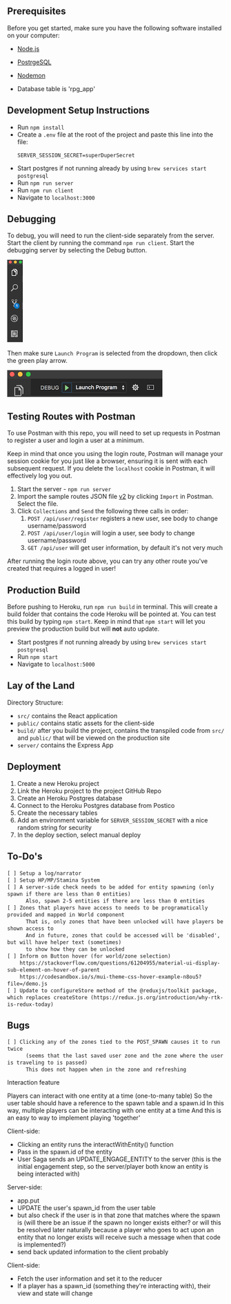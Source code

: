 ## Prerequisites

Before you get started, make sure you have the following software installed on your computer:

- [Node.js](https://nodejs.org/en/)
- [PostrgeSQL](https://www.postgresql.org/)
- [Nodemon](https://nodemon.io/)

- Database table is 'rpg_app'

## Development Setup Instructions

- Run `npm install`
- Create a `.env` file at the root of the project and paste this line into the file:
  ```
  SERVER_SESSION_SECRET=superDuperSecret
  ```
- Start postgres if not running already by using `brew services start postgresql`
- Run `npm run server`
- Run `npm run client`
- Navigate to `localhost:3000`

## Debugging

To debug, you will need to run the client-side separately from the server. Start the client by running the command `npm run client`. Start the debugging server by selecting the Debug button.

![VSCode Toolbar](documentation/images/vscode-toolbar.png)

Then make sure `Launch Program` is selected from the dropdown, then click the green play arrow.

![VSCode Debug Bar](documentation/images/vscode-debug-bar.png)

## Testing Routes with Postman

To use Postman with this repo, you will need to set up requests in Postman to register a user and login a user at a minimum.

Keep in mind that once you using the login route, Postman will manage your session cookie for you just like a browser, ensuring it is sent with each subsequent request. If you delete the `localhost` cookie in Postman, it will effectively log you out.

1. Start the server - `npm run server`
2. Import the sample routes JSON file [v2](./PostmanPrimeSoloRoutesv2.json) by clicking `Import` in Postman. Select the file.
3. Click `Collections` and `Send` the following three calls in order:
   1. `POST /api/user/register` registers a new user, see body to change username/password
   2. `POST /api/user/login` will login a user, see body to change username/password
   3. `GET /api/user` will get user information, by default it's not very much

After running the login route above, you can try any other route you've created that requires a logged in user!

## Production Build

Before pushing to Heroku, run `npm run build` in terminal. This will create a build folder that contains the code Heroku will be pointed at. You can test this build by typing `npm start`. Keep in mind that `npm start` will let you preview the production build but will **not** auto update.

- Start postgres if not running already by using `brew services start postgresql`
- Run `npm start`
- Navigate to `localhost:5000`

## Lay of the Land

Directory Structure:

- `src/` contains the React application
- `public/` contains static assets for the client-side
- `build/` after you build the project, contains the transpiled code from `src/` and `public/` that will be viewed on the production site
- `server/` contains the Express App

## Deployment

1. Create a new Heroku project
1. Link the Heroku project to the project GitHub Repo
1. Create an Heroku Postgres database
1. Connect to the Heroku Postgres database from Postico
1. Create the necessary tables
1. Add an environment variable for `SERVER_SESSION_SECRET` with a nice random string for security
1. In the deploy section, select manual deploy

## To-Do's

    [ ] Setup a log/narrator
    [ ] Setup HP/MP/Stamina System
    [ ] A server-side check needs to be added for entity spawning (only spawn if there are less than 0 entities)
          Also, spawn 2-5 entities if there are less than 0 entities
    [ ] Zones that players have access to needs to be programatically provided and mapped in World component
          That is, only zones that have been unlocked will have players be shown access to
          And in future, zones that could be accessed will be 'disabled', but will have helper text (sometimes)
          to show how they can be unlocked
    [ ] Inform on Button hover (for world/zone selection)
        https://stackoverflow.com/questions/61204955/material-ui-display-sub-element-on-hover-of-parent
        https://codesandbox.io/s/mui-theme-css-hover-example-n8ou5?file=/demo.js
    [ ] Update to configureStore method of the @reduxjs/toolkit package, which replaces createStore (https://redux.js.org/introduction/why-rtk-is-redux-today)

## Bugs

    [ ] Clicking any of the zones tied to the POST_SPAWN causes it to run twice
          (seems that the last saved user zone and the zone where the user is traveling to is passed)
          This does not happen when in the zone and refreshing

Interaction feature

Players can interact with one entity at a time (one-to-many table)
So the user table should have a reference to the spawn table and a spawn.id
In this way, multiple players can be interacting with one entity at a time
And this is an easy to way to implement playing 'together'

Client-side:

- Clicking an entity runs the interactWithEntity() function
- Pass in the spawn.id of the entity
- User Saga sends an UPDATE_ENGAGE_ENTITY to the server
  (this is the initial engagement step, so the server/player both know an entity is being interacted with)

Server-side:

- app.put
- UPDATE the user's spawn_id from the user table
- but also check if the user is in that zone that matches where the spawn is
  (will there be an issue if the spawn no longer exists either?
  or will this be resolved later naturally because a player
  who goes to act upon an entity that no longer exists
  will receive such a message when that code is implemented?)
- send back updated information to the client probably

Client-side:

- Fetch the user information and set it to the reducer
- If a player has a spawn_id (something they're interacting with), their view and state will change
